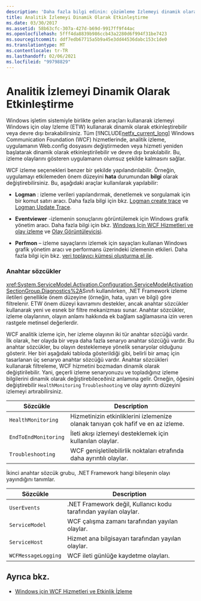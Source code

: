 ```yaml
---
description: 'Daha fazla bilgi edinin: çözümleme Izlemeyi dinamik olarak etkinleştirme'
title: Analitik İzlemeyi Dinamik Olarak Etkinleştirme
ms.date: 03/30/2017
ms.assetid: 58b63cfc-307a-427d-b69d-9917ff9f44ac
ms.openlocfilehash: 5fff4da8839b986ccb43a2280d6f994f31be7423
ms.sourcegitcommit: ddf7edb67715a5b9a45e3dd44536dabc153c1de0
ms.translationtype: MT
ms.contentlocale: tr-TR
ms.lasthandoff: 02/06/2021
ms.locfileid: "99798829"
---
```

# <a name="dynamically-enabling-analytic-tracing"></a>Analitik İzlemeyi Dinamik Olarak Etkinleştirme

Windows işletim sistemiyle birlikte gelen araçları kullanarak izlemeyi Windows için olay Izleme (ETW) kullanarak dinamik olarak etkinleştirebilir veya devre dışı bırakabilirsiniz. Tüm [!INCLUDE[netfx_current_long](../../../../../includes/netfx-current-long-md.md)] Windows Communication Foundation (WCF) hizmetlerinde, analitik izleme, uygulamanın Web.config dosyasını değiştirmeden veya hizmeti yeniden başlatarak dinamik olarak etkinleştirilebilir ve devre dışı bırakılabilir. Bu, izleme olaylarını gösteren uygulamanın olumsuz şekilde kalmasını sağlar.  
  
 WCF izleme seçenekleri benzer bir şekilde yapılandırılabilir. Örneğin, uygulamayı etkilemeden önem düzeyini **hata** durumundan **bilgi** olarak değiştirebilirsiniz. Bu, aşağıdaki araçlar kullanılarak yapılabilir:  
  
- **Logman** : izleme verileri yapılandırmak, denetlemek ve sorgulamak için bir komut satırı aracı. Daha fazla bilgi için bkz. [Logman create trace](/previous-versions/windows/it-pro/windows-server-2008-R2-and-2008/cc788036(v=ws.10)) ve [Logman Update Trace](/previous-versions/windows/it-pro/windows-server-2008-R2-and-2008/cc788128(v=ws.10)).  
  
- **Eventviewer** -izlemenin sonuçlarını görüntülemek için Windows grafik yönetim aracı. Daha fazla bilgi için bkz. [Windows Için WCF Hizmetleri ve olay izleme](../../samples/wcf-services-and-event-tracing-for-windows.md) ve [Olay Görüntüleyicisi](/previous-versions/windows/it-pro/windows-server-2008-R2-and-2008/cc766042(v=ws.11)).  
  
- **Perfmon** – izleme sayaçlarını izlemek için sayaçları kullanan Windows grafik yönetim aracı ve performans üzerindeki izlemenin etkileri. Daha fazla bilgi için bkz. [veri toplayıcı kümesi oluşturma el ile](/previous-versions/windows/it-pro/windows-server-2008-R2-and-2008/cc766404(v=ws.11)).  
  
### <a name="keywords"></a>Anahtar sözcükler  

 <xref:System.ServiceModel.Activation.Configuration.ServiceModelActivationSectionGroup.Diagnostics%2A>Sınıfı kullanılırken, .NET Framework izleme iletileri genellikle önem düzeyine (örneğin, hata, uyarı ve bilgi) göre filtrelenir. ETW önem düzeyi kavramını destekler, ancak anahtar sözcükler kullanarak yeni ve esnek bir filtre mekanizması sunar. Anahtar sözcükler, izleme olaylarının, olayın anlamı hakkında ek bağlam sağlamasına izin veren rastgele metinsel değerlerdir.  
  
 WCF analitik izleme için, her izleme olayının iki tür anahtar sözcüğü vardır. İlk olarak, her olayda bir veya daha fazla senaryo anahtar sözcüğü vardır. Bu anahtar sözcükler, bu olayın desteklemeye yönelik senaryolar olduğunu gösterir. Her biri aşağıdaki tabloda gösterildiği gibi, belirli bir amaç için tasarlanan üç senaryo anahtar sözcüğü vardır. Anahtar sözcükleri kullanarak filtreleme, WCF hizmetini bozmadan dinamik olarak değiştirilebilir. Yani, geçerli izleme senaryonuzu ve topladığınız izleme bilgilerini dinamik olarak değiştirebileceðiniz anlamına gelir. Örneğin, öğesini değiştirebilir `HealthMonitoring` `Troubleshooting` ve olay ayrıntı düzeyini izlemeyi artırabilirsiniz.  
  
|Sözcükle|Description|  
|-------------|-----------------|  
|`HealthMonitoring`|Hizmetinizin etkinliklerini izlemenize olanak tanıyan çok hafif ve en az izleme.|  
|`EndToEndMonitoring`|İleti akışı izlemeyi desteklemek için kullanılan olaylar.|  
|`Troubleshooting`|WCF genişletilebilirlik noktaları etrafında daha ayrıntılı olaylar.|  
  
 İkinci anahtar sözcük grubu, .NET Framework hangi bileşenin olayı yayındığını tanımlar.  
  
|Sözcükle|Description|  
|-------------|-----------------|  
|`UserEvents`|.NET Framework değil, Kullanıcı kodu tarafından yayılan olaylar.|  
|`ServiceModel`|WCF çalışma zamanı tarafından yayılan olaylar.|  
|`ServiceHost`|Hizmet ana bilgisayarı tarafından yayılan olaylar.|  
|`WCFMessageLogging`|WCF ileti günlüğe kaydetme olayları.|  
  
## <a name="see-also"></a>Ayrıca bkz.

- [Windows için WCF Hizmetleri ve Etkinlik İzleme](../../samples/wcf-services-and-event-tracing-for-windows.md)
